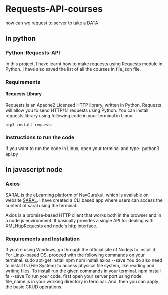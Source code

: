 # Requests-API-courses
how can we request to server to take a DATA
## In python

### Python-Requests-API
In this project, I have learnt how to make requests using Requests module in Python. I have also saved the list of all the courses in file.json file.

### Requirements
#### Requests Library
Requests is an Apache2 Licensed HTTP library, written in Python. Requests will allow you to send HTTP/1.1 requests using Python. You can install requests library using following code in your terminal in Linux.

    pip3 install requests

### Instructions to run the code
If you want to run the code in Linux, open your terminal and type- python3 api.py


##  In javascript node

### Axios
SARAL is the eLearning platform of NavGurukul, which is available on website [SARAL](http://saral.navgurukul.org). I have created a CLI based app where users can access the content of saral using the terminal.

Axios is a promise-based HTTP client that works both in the browser and in a node.js environment. It basically provides a single API for dealing with XMLHttpRequests and node's http interface.

### Requirements and Installation
If you're using Windows, go through the official site of Nodejs to install it. For Linux-based OS, proceed with the following commands on your terminal.
    sudo apt-get install npm
    npm install axios --save
You do also need to install fs (File System) to access physical file system, like reading and writing files. To install run the given commands in your terminal.
        npm install fs --save
To run your code, first open your server port using node file_name.js in your working directory in terminal. And, then you can apply the basic CRUD operations.
